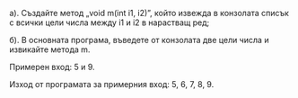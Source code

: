 a). Създайте метод „void m(int i1, i2)”, който извежда в конзолата списък с всички цели числа между i1 и i2 в нарастващ ред;

б). В основната програма, въведете от конзолата две цели числа и извикайте метода m.

Примерен вход: 5 и 9.

Изход от програмата за примерния вход: 5, 6, 7, 8, 9.